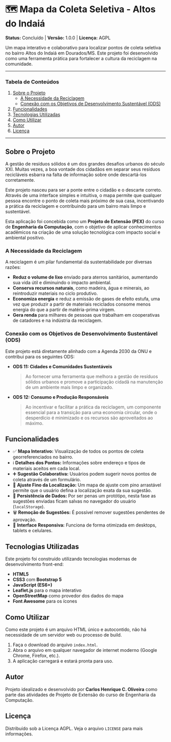# 🗺️ Mapa da Coleta Seletiva - Altos do Indaiá

**Status:** Concluído | **Versão:** 1.0.0 | **Licença:** AGPL

Um mapa interativo e colaborativo para localizar pontos de coleta seletiva no bairro Altos do Indaiá em Dourados/MS. Este projeto foi desenvolvido como uma ferramenta prática para fortalecer a cultura da reciclagem na comunidade.

---

### Tabela de Conteúdos
1.  [Sobre o Projeto](#sobre-o-projeto)
    - [A Necessidade da Reciclagem](#a-necessidade-da-reciclagem)
    - [Conexão com os Objetivos de Desenvolvimento Sustentável (ODS)](#conexão-com-os-objetivos-de-desenvolvimento-sustentável-ods)
2.  [Funcionalidades](#funcionalidades)
3.  [Tecnologias Utilizadas](#tecnologias-utilizadas)
4.  [Como Utilizar](#como-utilizar)
5.  [Autor](#autor)
6.  [Licença](#licença)

---

## Sobre o Projeto

A gestão de resíduos sólidos é um dos grandes desafios urbanos do século XXI. Muitas vezes, a boa vontade dos cidadãos em separar seus resíduos recicláveis esbarra na falta de informação sobre onde descartá-los corretamente.

Este projeto nasceu para ser a ponte entre o cidadão e o descarte correto. Através de uma interface simples e intuitiva, o mapa permite que qualquer pessoa encontre o ponto de coleta mais próximo de sua casa, incentivando a prática da reciclagem e contribuindo para um bairro mais limpo e sustentável.

Esta aplicação foi concebida como um **Projeto de Extensão (PEX)** do curso de **Engenharia da Computação**, com o objetivo de aplicar conhecimentos acadêmicos na criação de uma solução tecnológica com impacto social e ambiental positivo.

### A Necessidade da Reciclagem
A reciclagem é um pilar fundamental da sustentabilidade por diversas razões:
-   **Reduz o volume de lixo** enviado para aterros sanitários, aumentando sua vida útil e diminuindo o impacto ambiental.
-   **Conserva recursos naturais**, como madeira, água e minerais, ao reintroduzir materiais no ciclo produtivo.
-   **Economiza energia** e reduz a emissão de gases de efeito estufa, uma vez que produzir a partir de materiais reciclados consome menos energia do que a partir de matéria-prima virgem.
-   **Gera renda** para milhares de pessoas que trabalham em cooperativas de catadores e na indústria da reciclagem.

### Conexão com os Objetivos de Desenvolvimento Sustentável (ODS)
Este projeto está diretamente alinhado com a Agenda 2030 da ONU e contribui para os seguintes ODS:

* **ODS 11: Cidades e Comunidades Sustentáveis**
    > Ao fornecer uma ferramenta que melhora a gestão de resíduos sólidos urbanos e promove a participação cidadã na manutenção de um ambiente mais limpo e organizado.

* **ODS 12: Consumo e Produção Responsáveis**
    > Ao incentivar e facilitar a prática da reciclagem, um componente essencial para a transição para uma economia circular, onde o desperdício é minimizado e os recursos são aproveitados ao máximo.

## Funcionalidades
-   ✅ **Mapa Interativo:** Visualização de todos os pontos de coleta georreferenciados no bairro.
-   ℹ️ **Detalhes dos Pontos:** Informações sobre endereço e tipos de materiais aceitos em cada local.
-   ➕ **Sugestão Colaborativa:** Usuários podem sugerir novos pontos de coleta através de um formulário.
-   📍 **Ajuste Fino da Localização:** Um mapa de ajuste com pino arrastável permite que o usuário defina a localização exata da sua sugestão.
-   💾 **Persistência de Dados:** Por ser penas um protótipo, nesta fase as sugestões enviadas ficam salvas no navegador do usuário (`localStorage`).
-   🗑️ **Remoção de Sugestões:** É possível remover sugestões pendentes de aprovação.
-   📱 **Interface Responsiva:** Funciona de forma otimizada em desktops, tablets e celulares.

## Tecnologias Utilizadas
Este projeto foi construído utilizando tecnologias modernas de desenvolvimento front-end:
-   **HTML5**
-   **CSS3** com **Bootstrap 5**
-   **JavaScript (ES6+)**
-   **Leaflet.js** para o mapa interativo
-   **OpenStreetMap** como provedor dos dados do mapa
-   **Font Awesome** para os ícones

## Como Utilizar
Como este projeto é um arquivo HTML único e autocontido, não há necessidade de um servidor web ou processo de build.

1.  Faça o download do arquivo `index.html`.
2.  Abra o arquivo em qualquer navegador de internet moderno (Google Chrome, Firefox, etc.).
3.  A aplicação carregará e estará pronta para uso.

## Autor
Projeto idealizado e desenvolvido por **Carlos Henrique C. Oliveira** como parte das atividades de Projeto de Extensão do curso de Engenharia da Computação.

## Licença
Distribuído sob a Licença AGPL. Veja o arquivo `LICENSE` para mais informações.
